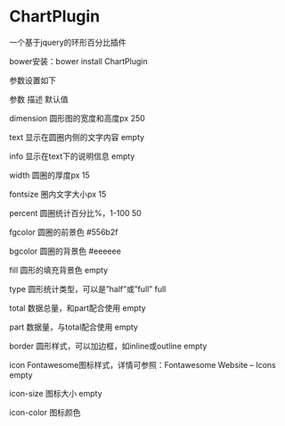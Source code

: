 # ChartPlugin
一个基于jquery的环形百分比插件

bower安装：bower install ChartPlugin

参数设置如下

参数	描述	默认值

dimension	圆形图的宽度和高度px	250

text	显示在圆圈内侧的文字内容	empty

info	显示在text下的说明信息	empty

width	圆圈的厚度px	15

fontsize	圈内文字大小px	15

percent	圆圈统计百分比%，1-100	50

fgcolor	圆圈的前景色	#556b2f

bgcolor	圆圈的背景色	#eeeeee

fill	圆形的填充背景色	empty

type	圆形统计类型，可以是”half”或”full”	full

total	数据总量，和part配合使用	empty

part	数据量，与total配合使用	empty

border	圆形样式，可以加边框，如inline或outline	empty

icon	Fontawesome图标样式，详情可参照：Fontawesome Website – Icons	empty

icon-size	图标大小	empty

icon-color	图标颜色
